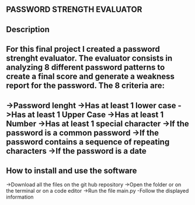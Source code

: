 PASSWORD STRENGTH EVALUATOR
-----------------------------
Description
------------
For this final project I created a password strenght evaluator. The evaluator consists in analyzing 8 different password patterns to create a final score and generate a weakness report for the password. The 8 criteria are:
---------------------
->Password lenght
->Has at least 1 lower case
->Has at least 1 Upper Case
->Has at least 1 Number
->Has at least 1 special character
->If the password is a common password
->If the password contains a sequence of repeating characters
->If the password is a date
-------------------
How to install and use the software
------------------
->Download all the files on the git hub repository
->Open the folder or on the terminal or on a code editor
->Run the file main.py
-Follow the displayed information